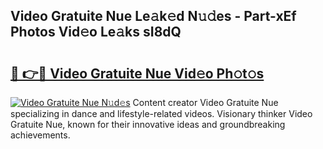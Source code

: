 ## Video Gratuite Nue Le𝚊k𝚎d N𝚞𝚍es - Part-xEf Photos Vid𝚎o Le𝚊ks sI8dQ

# <h2><a href="http://fb7w6cc.evod.top/?m=Video+Gratuite+Nue">🔗 👉🔴 Video Gratuite Nue Vid𝚎o Ph𝚘t𝚘s</a></h2>

[![Video Gratuite Nue N𝚞d𝚎s](https://i.imgur.com/8V9OHl7.gif)](http://fb7w6cc.evod.top/?m=Video+Gratuite+Nue)
Content creator Video Gratuite Nue specializing in dance and lifestyle-related videos. Visionary thinker Video Gratuite Nue, known for their innovative ideas and groundbreaking achievements. 
